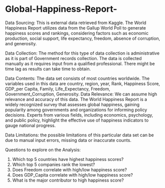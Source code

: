 # Global-Happiness-Report-

Data Sourcing: This is external data retrieved from Kaggle. The World Happiness Report utilizes data from the Gallup World Poll to generate happiness scores and rankings, considering factors such as economic production, social support, life expectancy, freedom, absence of corruption, and generosity.

Data Collection: The method for this type of data collection is 
administrative as it is part of Government records collection. The data is 
collected manually as it requires input from a qualified professional. There 
might be time lag as results can take time to obtain. 

Data Contents: The data set consists of most countries worldwide. The variables used in this data are country, region, year,	 Rank, Happiness Score, GDP_per Capita, Family, Life_Expectancy, Freedom, Government_Corruption, Generosity.
Data Relevance: We can assume high relevance and accuracy of this data.
The World Happiness Report is a widely recognized survey that assesses global happiness, gaining popularity among governments and organizations for informing policy decisions. Experts from various fields, including economics, psychology, and public policy, highlight the effective use of happiness indicators to gauge national progress.

Data Limitations: the possible limitations of this particular data set can be 
due to manual input errors, missing data or inaccurate counts.



Questions to explore on the Analysis:
1.	Which top 5 countries have highest happiness scores?
2.	Which top 5 companies rank the lowest?
3.	Does Freedom correlate with high/low happiness score?
4.	Does GDP_Capita correlate with high/low happiness score?
5.	What is the major contributor to high happiness score?


